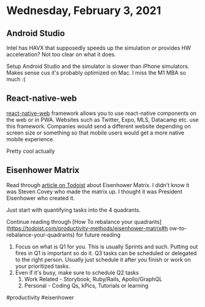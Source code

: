 # Wednesday, February 3, 2021

## Android Studio

Intel has HAVX that supposedly speeds up the simulation or provides HW acceleration? Not too clear on what it does.

Setup Android Studio and the simulator is slower than iPhone simulators. Makes sense cus it's probably optimized on Mac. I miss the M1 MBA so much :( 

## React-native-web

[react-native-web](https://github.com/necolas/react-native-web) framework allows you to use react-native components on the web or in PWA. Websites such as Twitter, Expo, MLS, Datacamp etc. use this framework. Companies would send a different website depending on screen size or something so that mobile users would get a more native mobile experience.

Pretty cool actually

## Eisenhower Matrix

Read through [article on Todoist](https://todoist.com/productivity-methods/eisenhower-matrix) about Eisenhower Matrix. I didn't know it was Steven Covey who made the matrix up. I thought it was President Eisenhower who created it.

Just start with quantifying tasks into the 4 quadrants.

Continue reading through [How To rebalance your quadrants](https://todoist.com/productivity-methods/eisenhower-matrix#h ow-to-rebalance-your-quadrants) for future reading

1. Focus on what is Q1 for you. This is usually Sprints and such. Putting out fires in Q1 is important so do it. Q3 tasks can be scheduled or delegated to the right person. Usually just schedule it after you finish or work on your prioritized tasks.
2. Even if it's busy, make sure to schedule Q2 tasks
   1. Work Related - Storybook, Ruby/Rails, Apollo/GraphQL
   2. Personal - Coding Qs, kPics, Tutorials or learning 

#productivity #eisenhower